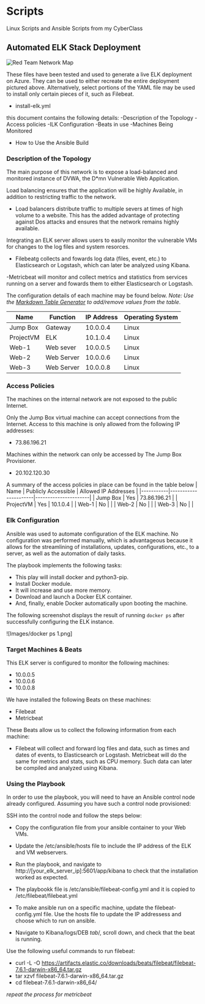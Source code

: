 # Scripts
Linux Scripts and Ansible Scripts from my CyberClass
## Automated ELK Stack Deployment

  ![Red Team Network Map](https://user-images.githubusercontent.com/83186665/129115787-e30599cf-5d1e-40a7-94c3-65fc0cbf0438.jpg)




These files have been tested and used to generate a live ELK deployment on Azure. They can be used to either recreate the entire deployment pictured above. Alternatively, select portions of the YAML file may be used to install only certain pieces of it, such as Filebeat.

 - install-elk.yml

this document contains the following details:
-Description of the Topology
-Access policies
-ILK Configuration
 -Beats in use
 -Machines Being Monitored
- How to Use the Ansible Build

  

### Description of the Topology

The main purpose of this network is to expose a load-balanced and monitored instance of DVWA, the D*mn Vulnerable Web Application.

Load balancing ensures that the application will be highly Available, in addition to restricting traffic to the network.
- Load balancers distribute traffic to multiple severs at times of high volume to a website. This has the added advantage of protecting against Dos attacks and ensures that the network remains highly available.

Integrating an ELK server allows users to easily monitor the vulnerable VMs for changes to the log files and system resorces.
- Filebeatg collects and fowards log data (files, event, etc.) to Elasticsearch or Logstash, which can later be analyzed using Kibana.

-Metricbeat will monitor and collect metrics and statistics from services running on a server and fowards them to either Elasticsearch or Logstash.

The configuration details of each machine may be found below.
_Note: Use the [Markdown Table Generator](http://www.tablesgenerator.com/markdown_tables) to add/remove values from the table_.

| Name      | Function   | IP Address | Operating System |
|-----------|------------|------------|------------------|
| Jump Box  | Gateway    | 10.0.0.4   | Linux            |
| ProjectVM | ELK        | 10.1.0.4   | Linux            |
| Web-1     | Web sever  | 10.0.0.5   | Linux            |
| Web-2     | Web Server | 10.0.0.6   | Linux            |
| Web-3     | Web Server | 10.0.0.8   | Linux            |	

### Access Policies

The machines on the internal network are not exposed to the public Internet.

Only the Jump Box virtual machine can accept connections from the Internet. Access to this machine is only allowed from the following IP addresses:
- 73.86.196.21

Machines within the network can only be accessed by The Jump Box Provisioner.
- 20.102.120.30

A summary of the access policies in place can be found in the table below
| Name      | Publicly Accessible  | Allowed IP Addresses |
|-----------|----------------------|----------------------|
| Jump Box  | Yes                  | 73.86.196.21         |
| ProjectVM | Yes                  | 10.1.0.4             |
| Web-1     | No                   |                      |
| Web-2     | No                   |                      |
| Web-3     | No                   |                      |

### Elk Configuration

Ansible was used to automate configuration of the ELK machine. No configuration was performed manually, which is advantageous because it allows for the streamlining of installations, updates, configurations, etc., to a server, as well as the automation of daily tasks.

The playbook implements the following tasks:

- This play will install docker and python3-pip.
- Install Docker module.
- It will increase and use more memory.
- Download and launch a Docker ELK container.
- And, finally, enable Docker automatically upon booting the machine.

The following screenshot displays the result of running `docker ps` after successfully configuring the ELK instance.

![Images/docker ps 1.png]

### Target Machines & Beats
This ELK server is configured to monitor the following machines:
- 10.0.0.5
- 10.0.0.6
- 10.0.0.8

We have installed the following Beats on these machines:
- Filebeat
- Metricbeat

These Beats allow us to collect the following information from each machine:
- Filebeat will collect and forward log files and data, such as times and dates of events, to Elasticsearch or Logstash. Metricbeat will do the same for metrics and stats, such as CPU memory. Such data can later be compiled and analyzed using Kibana.

### Using the Playbook
In order to use the playbook, you will need to have an Ansible control node already configured. Assuming you have such a control node provisioned:

SSH into the control node and follow the steps below:
- Copy the configuration file from your ansible container to your Web VMs.
- Update the /etc/ansible/hosts file to include the IP address of the ELK and VM webservers.
- Run the playbook, and navigate to http://[your_elk_server_ip]:5601/app/kibana to check that the installation worked as expected.


- The playbookk file is /etc/ansible/filebeat-config.yml and it is copied to /etc/filebeat/filebeat.yml
- To make ansible run on a specific machine, update the filebeat-config.yml file. Use the hosts file to update the IP addressess and choose which to run on ansible.
- Navigate to Kibana/logs/DEB *tab*/, scroll down, and check that the beat is running.

Use the following useful commands to run filebeat:
- curl -L -O https://artifacts.elastic.co/downloads/beats/filebeat/filebeat-7.6.1-darwin-x86_64.tar.gz
- tar xzvf filebeat-7.6.1-darwin-x86_64.tar.gz
- cd filebeat-7.6.1-darwin-x86_64/

*repeat the process for metricbeat*
